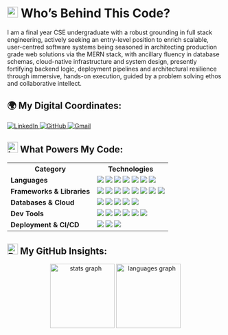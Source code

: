 <!--- ------------------------------------------------------------------------------------------------------------------------------------------------------ -->
<!--- -- Custom Designed Banner ---------------------------------------------------------------------------------------------------------------------------- -->
<!--- ------------------------------------------------------------------------------------------------------------------------------------------------------ -->
<!--
<div align="center">
  <img src="https://github.com/user-attachments/assets/bbaee8ef-6913-4ad1-844d-f26686bbdbaf" alt="github header" />
</div>
-->

<!--- ------------------------------------------------------------------------------------------------------------------------------------------------------ -->
<!--- -- Who’s Behind This Code? ------------------------------------------------------------------------------------------------------------------------------------------ -->
<!--- ------------------------------------------------------------------------------------------------------------------------------------------------------ -->

# <img src="https://raw.githubusercontent.com/Tarikul-Islam-Anik/Telegram-Animated-Emojis/main/Symbols/Dizzy.webp" alt="Dizzy" width="25" height="25" /> Who’s Behind This Code?

I am a final year CSE undergraduate with a robust grounding in full stack engineering, actively seeking an entry-level position to enrich scalable, user-centred software systems being seasoned in architecting production grade web solutions via the MERN stack, with ancillary fluency in database schemas, cloud-native infrastructure and system design, presently fortifying backend logic, deployment pipelines and architectural resilience through immersive, hands-on execution, guided by a problem solving ethos and collaborative intellect.

<!--- ------------------------------------------------------------------------------------------------------------------------------------------------------ -->
<!--- -- Socials ------------------------------------------------------------------------------------------------------------------------------------------- -->
<!--- ------------------------------------------------------------------------------------------------------------------------------------------------------ -->

## 🌍 My Digital Coordinates:

<p align="left">
  <a href="https://www.linkedin.com/in/arjunbir-singh/" target="_blank">
    <img src="https://img.shields.io/badge/LinkedIn-blue?style=for-the-badge&logo=linkedin&logoColor=white" alt="LinkedIn" />
  </a>
  <a href="https://github.com/Arjun140205" target="_blank">
    <img src="https://img.shields.io/badge/GitHub-000000?style=for-the-badge&logo=github&logoColor=white" alt="GitHub" />
  </a>
  <a href="mailto:arjunbirsingh1699@gmail.com" target="_blank">
    <img src="https://img.shields.io/badge/Gmail-D14836?style=for-the-badge&logo=gmail&logoColor=white" alt="Gmail" />
  </a>
</p>
<!--- ------------------------------------------------------------------------------------------------------------------------------------------------------ -->
<!--- -- Skills Section ------------------------------------------------------------------------------------------------------------------------------------ -->
<!--- ------------------------------------------------------------------------------------------------------------------------------------------------------ -->

## <img src="https://raw.githubusercontent.com/Tarikul-Islam-Anik/Telegram-Animated-Emojis/main/Objects/Laptop.webp" alt="Laptop" width="25" height="25" /> What Powers My Code:

<table>
  <tr>
    <th>Category</th>
    <th>Technologies</th>
  </tr>

  <tr>
    <td><b>Languages</b></td>
    <td>
      <img src="https://skillicons.dev/icons?i=javascript" />
      <img src="https://skillicons.dev/icons?i=cpp" />
      <img src="https://skillicons.dev/icons?i=python" />
      <img src="https://skillicons.dev/icons?i=java" />
      <img src="https://skillicons.dev/icons?i=html" />
      <img src="https://skillicons.dev/icons?i=css" />
      <img src="https://skillicons.dev/icons?i=bash" />
    </td>
  </tr>

  <tr>
    <td><b>Frameworks & Libraries</b></td>
    <td>
      <img src="https://skillicons.dev/icons?i=react" />
      <img src="https://skillicons.dev/icons?i=nodejs" />
      <img src="https://skillicons.dev/icons?i=express" />
      <img src="https://skillicons.dev/icons?i=redux" />
      <img src="https://skillicons.dev/icons?i=tailwind" />
      <img src="https://skillicons.dev/icons?i=bootstrap" />
      <img src="https://skillicons.dev/icons?i=sass" />
      <img src="https://skillicons.dev/icons?i=vite" />
    </td>
  </tr>

  <tr>
    <td><b>Databases & Cloud</b></td>
    <td>
      <img src="https://skillicons.dev/icons?i=mongodb" />
      <img src="https://skillicons.dev/icons?i=mysql" />
      <img src="https://skillicons.dev/icons?i=postgres" />
      <img src="https://skillicons.dev/icons?i=firebase" />
      <img src="https://skillicons.dev/icons?i=aws" />
    </td>
  </tr>

  <tr>
    <td><b>Dev Tools</b></td>
    <td>
      <img src="https://skillicons.dev/icons?i=git" />
      <img src="https://skillicons.dev/icons?i=github" />
      <img src="https://skillicons.dev/icons?i=npm" />
      <img src="https://skillicons.dev/icons?i=yarn" />
      <img src="https://skillicons.dev/icons?i=vscode" />
      <img src="https://skillicons.dev/icons?i=chrome" />
    </td>
  </tr>

  <tr>
    <td><b>Deployment & CI/CD</b></td>
    <td>
      <img src="https://skillicons.dev/icons?i=vercel" />
      <img src="https://skillicons.dev/icons?i=netlify" />
      <img src="https://skillicons.dev/icons?i=githubactions" />
  </tr>
</table>

<!--- ------------------------------------------------------------------------------------------------------------------------------------------------------ -->
<!--- -- Metrics ------------------------------------------------------------------------------------------------------------------------------------------- -->
<!--- ------------------------------------------------------------------------------------------------------------------------------------------------------ -->

<h2>
  <img src="https://raw.githubusercontent.com/Tarikul-Islam-Anik/Telegram-Animated-Emojis/main/Objects/Bar%20Chart.webp" alt="Bar Chart" width="25" height="25" />  
  My GitHub Insights:
</h2>

<div align="center">
  <img src="https://github-readme-stats.vercel.app/api?username=Arjun140205&hide_title=false&hide_rank=false&show_icons=true&include_all_commits=true&count_private=true&theme=dark&hide_border=true" height="150" alt="stats graph" />
  <img src="https://github-readme-stats.vercel.app/api/top-langs?username=Arjun140205&layout=compact&langs_count=6&theme=dark&hide_border=true" height="150" alt="languages graph" />
</div>

<!--- ------------------------------------------------------------------------------------------------------------------------------------------------------ -->
<!--- -- Thanks & Dev Quote -------------------------------------------------------------------------------------------------------------------------------- -->
<!--- ------------------------------------------------------------------------------------------------------------------------------------------------------ -->
